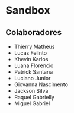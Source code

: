# Sandbox


## Colaboradores
- Thierry Matheus
- Lucas Felinto
- Khevin Karlos
- Luana Florencio
- Patrick Santana
- Luciano Junior
- Giovanna Nascimento
- Jackson Silva
- Raquel Gabrielly
- Miguel Gabriel

